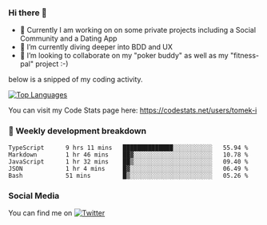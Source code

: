 ### Hi there 👋


- 🔭 Currently I am working on on some private projects including a Social Community and a Dating App
- 🌱 I’m currently diving deeper into BDD and UX
- 👯 I’m looking to collaborate on my "poker buddy" as well as my "fitness-pal" project :-)

below is a snipped of my coding activity.
<!--
**tomek-i/tomek-i** is a ✨ _special_ ✨ repository because its `README.md` (this file) appears on your GitHub profile.

Here are some ideas to get you started:

- 🔭 I’m currently working on ...
- 🌱 I’m currently learning ...
- 👯 I’m looking to collaborate on ...
- 🤔 I’m looking for help with ...
- 💬 Ask me about ...
- 📫 How to reach me: ...
- 😄 Pronouns: ...
- ⚡ Fun fact: ...
-->
[![Top Languages](https://github-readme-stats.vercel.app/api/top-langs/?username=tomek-i&layout=compact)](https://github.com/tomek-i)

You can visit my Code Stats page here: https://codestats.net/users/tomek-i

### 💬 Weekly development breakdown
<!--START_SECTION:waka-->

```text
TypeScript      9 hrs 11 mins   ██████████████░░░░░░░░░░░   55.94 %
Markdown        1 hr 46 mins    ██▓░░░░░░░░░░░░░░░░░░░░░░   10.78 %
JavaScript      1 hr 32 mins    ██▒░░░░░░░░░░░░░░░░░░░░░░   09.40 %
JSON            1 hr 4 mins     █▓░░░░░░░░░░░░░░░░░░░░░░░   06.49 %
Bash            51 mins         █▒░░░░░░░░░░░░░░░░░░░░░░░   05.26 %
```

<!--END_SECTION:waka-->

<!-- Actual text -->

### Social Media
You can find me on [![Twitter][1.2]][1]

<!-- Icons -->

[1.2]: http://i.imgur.com/wWzX9uB.png 


<!-- Links to your social media accounts -->

[1]: https://twitter.com/tomek_i
